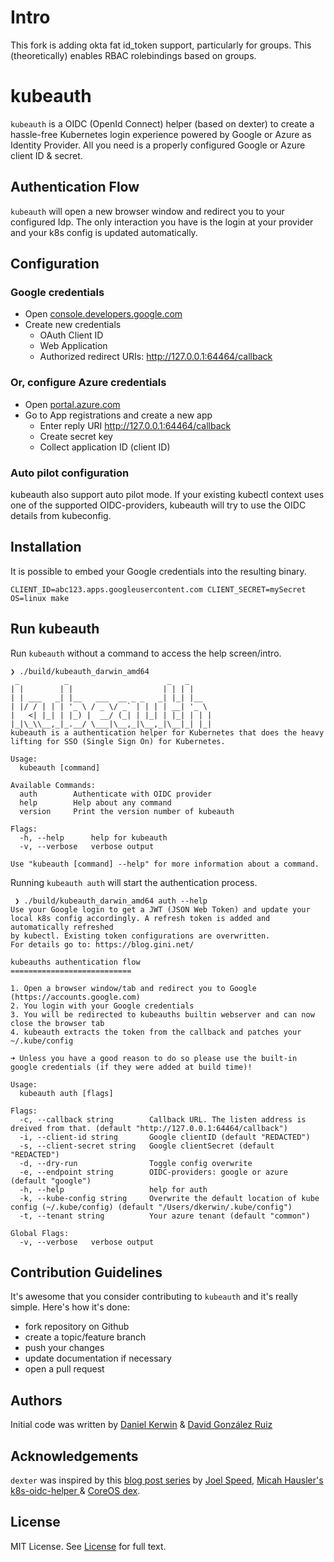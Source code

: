# Intro
This fork is adding okta fat id_token support, particularly for groups.
This (theoretically) enables RBAC rolebindings based on groups.

# kubeauth


`kubeauth` is a OIDC (OpenId Connect) helper (based on dexter) to create a hassle-free Kubernetes login experience powered by Google or Azure as Identity Provider.
All you need is a properly configured Google or Azure client ID & secret.

## Authentication Flow

`kubeauth` will open a new browser window and redirect you to your configured Idp. The only interaction you have is the login at your provider and your k8s config is updated automatically.

## Configuration
### Google credentials

  -  Open [console.developers.google.com](https://console.developers.google.com)
  -  Create new credentials
      - OAuth Client ID
      - Web Application
      - Authorized redirect URIs: http://127.0.0.1:64464/callback

### Or, configure Azure credentials

  -  Open [portal.azure.com](https://portal.azure.com)
  -  Go to App registrations and create a new app
      - Enter reply URI http://127.0.0.1:64464/callback
      - Create secret key
      - Collect application ID (client ID)

### Auto pilot configuration
kubeauth also support auto pilot mode. If your existing kubectl context uses one of the supported OIDC-providers, kubeauth will try to use the OIDC details from kubeconfig.

## Installation



It is possible to embed your Google credentials into the resulting binary.

```
CLIENT_ID=abc123.apps.googleusercontent.com CLIENT_SECRET=mySecret OS=linux make
```

## Run kubeauth

Run `kubeauth` without a command to access the help screen/intro.

```
❯ ./build/kubeauth_darwin_amd64
 _          _                      _   _     
| |        | |                    | | | |    
| | ___   _| |__   ___  __ _ _   _| |_| |__  
| |/ / | | | '_ \ / _ \/ _` | | | | __| '_ \ 
|   <| |_| | |_) |  __/ (_| | |_| | |_| | | |
|_|\_\\__,_|_.__/ \___|\__,_|\__,_|\__|_| |_|
kubeauth is a authentication helper for Kubernetes that does the heavy
lifting for SSO (Single Sign On) for Kubernetes.

Usage:
  kubeauth [command]

Available Commands:
  auth        Authenticate with OIDC provider
  help        Help about any command
  version     Print the version number of kubeauth

Flags:
  -h, --help      help for kubeauth
  -v, --verbose   verbose output

Use "kubeauth [command] --help" for more information about a command.
```

Running `kubeauth auth` will start the authentication process.

```
 ❯ ./build/kubeauth_darwin_amd64 auth --help
Use your Google login to get a JWT (JSON Web Token) and update your
local k8s config accordingly. A refresh token is added and automatically refreshed
by kubectl. Existing token configurations are overwritten.
For details go to: https://blog.gini.net/

kubeauths authentication flow
===========================

1. Open a browser window/tab and redirect you to Google (https://accounts.google.com)
2. You login with your Google credentials
3. You will be redirected to kubeauths builtin webserver and can now close the browser tab
4. kubeauth extracts the token from the callback and patches your ~/.kube/config

➜ Unless you have a good reason to do so please use the built-in google credentials (if they were added at build time)!

Usage:
  kubeauth auth [flags]

Flags:
  -c, --callback string        Callback URL. The listen address is dreived from that. (default "http://127.0.0.1:64464/callback")
  -i, --client-id string       Google clientID (default "REDACTED")
  -s, --client-secret string   Google clientSecret (default "REDACTED")
  -d, --dry-run                Toggle config overwrite
  -e, --endpoint string        OIDC-providers: google or azure (default "google")
  -h, --help                   help for auth
  -k, --kube-config string     Overwrite the default location of kube config (~/.kube/config) (default "/Users/dkerwin/.kube/config")
  -t, --tenant string          Your azure tenant (default "common")

Global Flags:
  -v, --verbose   verbose output
```

## Contribution Guidelines

It's awesome that you consider contributing to `kubeauth` and it's really simple. Here's how it's done:

  - fork repository on Github
  - create a topic/feature branch
  - push your changes
  - update documentation if necessary
  - open a pull request

## Authors

Initial code was written by [Daniel Kerwin](mailto:daniel@gini.net) & [David González Ruiz](mailto:david@gini.net)

## Acknowledgements

`dexter` was inspired by this [blog post series](https://thenewstack.io/tag/Kubernetes-SSO-series) by [Joel Speed](https://thenewstack.io/author/joel-speed/), [Micah Hausler's k8s-oidc-helper
](https://github.com/micahhausler/k8s-oidc-helper) & [CoreOS dex](https://github.com/coreos/dex).

## License

MIT License. See [License](/LICENSE) for full text.

